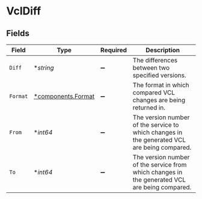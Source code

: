 # VclDiff


## Fields

| Field                                                                                         | Type                                                                                          | Required                                                                                      | Description                                                                                   |
| --------------------------------------------------------------------------------------------- | --------------------------------------------------------------------------------------------- | --------------------------------------------------------------------------------------------- | --------------------------------------------------------------------------------------------- |
| `Diff`                                                                                        | **string*                                                                                     | :heavy_minus_sign:                                                                            | The differences between two specified versions.                                               |
| `Format`                                                                                      | [*components.Format](../../models/shared/format.md)                                           | :heavy_minus_sign:                                                                            | The format in which compared VCL changes are being returned in.                               |
| `From`                                                                                        | **int64*                                                                                      | :heavy_minus_sign:                                                                            | The version number of the service to which changes in the generated VCL are being compared.   |
| `To`                                                                                          | **int64*                                                                                      | :heavy_minus_sign:                                                                            | The version number of the service from which changes in the generated VCL are being compared. |